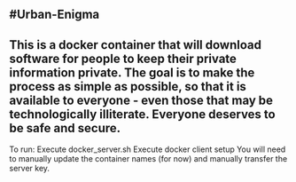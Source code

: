 #Urban-Enigma
------------
This is a docker container that will download software for people to
keep their private information private. The goal is to make the process
as simple as possible, so that it is available to everyone - even those
that may be technologically illiterate. Everyone deserves to be safe
and secure.
------------

To run:
Execute docker_server.sh
Execute docker client setup
You will need to manually update the container names (for now) and manually transfer the server key.

